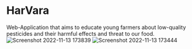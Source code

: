 # HarVara
Web-Application that aims to educate young farmers about low-quality pesticides and their harmful effects and threat to our food. 
![Screenshot 2022-11-13 173839](https://user-images.githubusercontent.com/78752052/201521428-cd8dce6c-0ef2-4d69-abe2-57b25f36d9c1.jpg)
![Screenshot 2022-11-13 173444](https://user-images.githubusercontent.com/78752052/201521452-e1d64cfb-12c7-4740-9375-97dd12d091d3.jpg)
